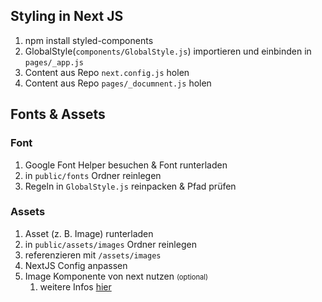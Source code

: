 ## Styling in Next JS

1. npm install styled-components
2. GlobalStyle(`components/GlobalStyle.js`) importieren und einbinden in `pages/_app.js`
3. Content aus Repo `next.config.js` holen
4. Content aus Repo `pages/_documnent.js` holen

## Fonts & Assets

### Font

1. Google Font Helper besuchen & Font runterladen
2. in `public/fonts` Ordner reinlegen
3. Regeln in `GlobalStyle.js` reinpacken & Pfad prüfen

### Assets

1. Asset (z. B. Image) runterladen
2. in `public/assets/images` Ordner reinlegen
3. referenzieren mit `/assets/images`
4. NextJS Config anpassen
5. Image Komponente von next nutzen <span style="font-size:.7rem">(optional)</span>
   1. weitere Infos [hier](https://nextjs.org/docs/api-reference/next/image)
